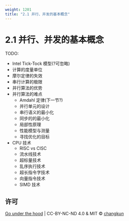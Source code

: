 ```yaml
---
weight: 1201
title: "2.1 并行、并发的基本概念"
---
```


# 2.1 并行、并发的基本概念

TODO:

- Intel Tick-Tock 模型(?可忽略)
- 计算的度量单位
- 摩尔定律的失效
- 串行计算的极限
- 并行算法的优势
- 并行算法的难点
  - Amdahl 定律(下一节?)
  - 并行单元的设计
  - 串行语义的最小化
  - 同步的的最小化
  - 局部性原理
  - 性能模型与测量
  - 寻找优化的目标
- CPU 技术
  - RISC vs CISC
  - 流水线技术
  - 超标量技术
  - 乱序执行技术
  - 超长指令字技术
  - 向量指令技术
  - SIMD 技术

## 许可

[Go under the hood](https://github.com/changkun/go-under-the-hood) | CC-BY-NC-ND 4.0 & MIT &copy; [changkun](https://changkun.de)
